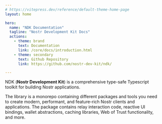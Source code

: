 ```yaml
---
# https://vitepress.dev/reference/default-theme-home-page
layout: home

hero:
  name: "NDK Documentation"
  tagline: "Nostr Development Kit Docs"
  actions:
    - theme: brand
      text: Documentation
      link: /core/docs/introduction.html
    - theme: secondary
      text: Github Repository
      link: https://github.com/nostr-dev-kit/ndk/

---
```


NDK (**Nostr Development Kit**) is a comprehensive type-safe Typescript toolkit for building Nostr applications. 

The library is a monorepo containing different packages and tools you need to create modern, performant, and feature-rich 
Nostr clients and applications. The package contains relay interaction code, reactive UI bindings, wallet abstractions,
caching libraries, Web of Trust functionality, and more.